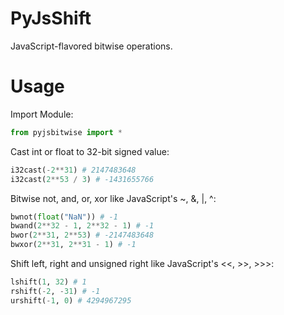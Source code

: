 # PyJsShift
JavaScript-flavored bitwise operations.

# Usage
Import Module:
```python
from pyjsbitwise import *
```

Cast int or float to 32-bit signed value:
```python
i32cast(-2**31) # 2147483648
i32cast(2**53 / 3) # -1431655766
```

Bitwise not, and, or, xor like JavaScript's ~, &, |, ^:
```python
bwnot(float("NaN")) # -1
bwand(2**32 - 1, 2**32 - 1) # -1
bwor(2**31, 2**53) # -2147483648
bwxor(2**31, 2**31 - 1) # -1
```

Shift left, right and unsigned right like JavaScript's <<, >>, >>>:
```python
lshift(1, 32) # 1
rshift(-2, -31) # -1
urshift(-1, 0) # 4294967295
```

